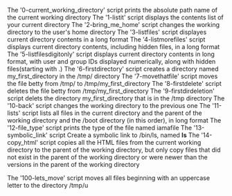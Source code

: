 The '0-current_working_directory' script prints the absolute path name of the current working directory
The '1-listit' script displays the contents list of your current directory
The '2-bring_me_home' script changes the working directory to the user's home directory
The '3-listfiles' script displayes current directory contents in a long format
The '4-listmorefiles' script displays current directory contents, including hidden files, in a long format
The '5-listfilesdigitonly' script displays current directory contents in long format, with user and group IDs displayed numerically, along with hidden files(starting with .)
The '6-firstdirectory' script creates a directory named my_first_directory in the /tmp/ directory
The '7-movethatfile' script moves the file betty from /tmp/ to /tmp/my_first_directory
The '8-firstdelete' script deletes the file betty from /tmp/my_first_directory
The '9-firstdirdeletion' script delets the directory my_first_directory that is in the /tmp directory
The '10-back' script changes the working directory to the previous one
The '11-lists' script lists all files in the current directory and the parent of the working directory and the /boot directory (in this order), in long format
The '12-file_type' script prints the type of the file named iamafile
The '13-symbolic_link' script Create a symbolic link to /bin/ls, named __ls__
The '14-copy_html' script copies all the HTML files from the current working directory to the parent of the working directory, but only copy files that did not exist in the parent of the working directory or were newer than the versions in the parent of the working directory

The '100-lets_move' script moves all files beginning with an uppercase letter to the directory /tmp/u

